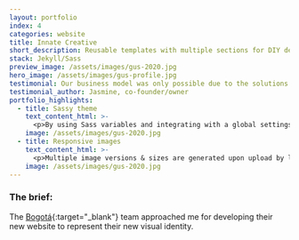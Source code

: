 ```yaml
---
layout: portfolio
index: 4
categories: website
title: Innate Creative
short_description: Reusable templates with multiple sections for DIY deployment optimized for CloudCannon CMS 
stack: Jekyll/Sass
preview_image: /assets/images/gus-2020.jpg
hero_image: /assets/images/gus-profile.jpg
testimonial: Our business model was only possible due to the solutions implemented by Gus.
testimonial_author: Jasmine, co-founder/owner
portfolio_highlights:
  - title: Sassy theme
    text_content_html: >-
      <p>By using Sass variables and integrating with a global settings file, the client is able to change the theme styles (fonts, colors, navigation, and more) through the <a href="https://cloudcannon.com">CloudCannon CMS</a> interface.</p>
    image: /assets/images/gus-2020.jpg  
  - title: Responsive images
    text_content_html: >-
      <p>Multiple image versions & sizes are generated upon upload by leveraging the Jekyll gem library, resulting in superb responsivity for the site's content.</p>
    image: /assets/images/gus-2020.jpg  
---
```

### The brief:

The [Bogotá](https://somosbogota.tv){:target="_blank"} team approached me for developing their new website to represent their new visual identity.